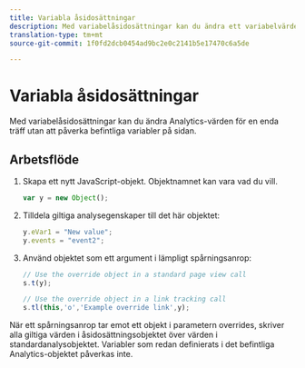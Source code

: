 ```yaml
---
title: Variabla åsidosättningar
description: Med variabelåsidosättningar kan du ändra ett variabelvärde för ett enskilt spår eller spårlänksanrop.
translation-type: tm+mt
source-git-commit: 1f0fd2dcb0454ad9bc2e0c2141b5e17470c6a5de

---
```



# Variabla åsidosättningar

Med variabelåsidosättningar kan du ändra Analytics-värden för en enda träff utan att påverka befintliga variabler på sidan.

## Arbetsflöde

1. Skapa ett nytt JavaScript-objekt. Objektnamnet kan vara vad du vill.

   ```js
   var y = new Object();
   ```

2. Tilldela giltiga analysegenskaper till det här objektet:

   ```js
   y.eVar1 = "New value";
   y.events = "event2";
   ```

3. Använd objektet som ett argument i lämpligt spårningsanrop:

   ```js
   // Use the override object in a standard page view call
   s.t(y);
   
   // Use the override object in a link tracking call
   s.tl(this,'o','Example override link',y);
   ```

När ett spårningsanrop tar emot ett objekt i parametern overrides, skriver alla giltiga värden i åsidosättningsobjektet över värden i standardanalysobjektet. Variabler som redan definierats i det befintliga Analytics-objektet påverkas inte.
